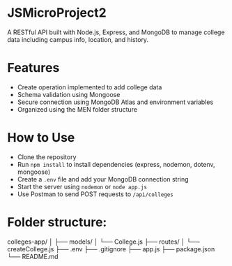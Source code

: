 # JSMicroProject2
A RESTful API built with Node.js, Express, and MongoDB to manage college data including campus info, location, and history.

# Features
- Create operation implemented to add college data
- Schema validation using Mongoose
- Secure connection using MongoDB Atlas and environment variables
- Organized using the MEN folder structure

# How to Use
- Clone the repository
- Run `npm install` to install dependencies (express, nodemon, dotenv, mongoose)
- Create a `.env` file and add your MongoDB connection string
- Start the server using `nodemon` or `node app.js`
- Use Postman to send POST requests to `/api/colleges`

# Folder structure:
colleges-app/
│
├── models/
│   └── College.js
├── routes/
│   └── createCollege.js
├── .env
├── .gitignore
├── app.js
├── package.json
└── README.md

